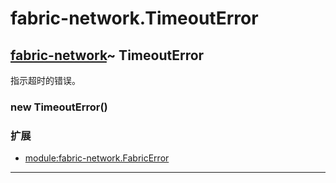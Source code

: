 # fabric-network.TimeoutError

## [fabric-network](https://hyperledger.github.io/fabric-sdk-node/release-1.4/module-fabric-network.html)~ TimeoutError

指示超时的错误。

### new TimeoutError()

### 扩展

- [module:fabric-network.FabricError](https://hyperledger.github.io/fabric-sdk-node/release-1.4/module-fabric-network.FabricError.html)

---
